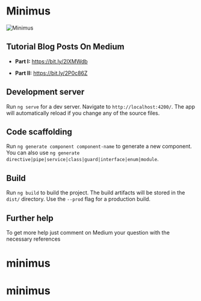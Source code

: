 # Minimus


![Minimus](https://miro.medium.com/max/3600/1*57lZyqXY85XSTYR3IuZKCg.png)


## Tutorial Blog Posts On Medium


- **Part I:** https://bit.ly/2IXMWdb

- **Part II:** https://bit.ly/2P0c86Z


## Development server

Run `ng serve` for a dev server. Navigate to `http://localhost:4200/`. The app will automatically reload if you change any of the source files.

## Code scaffolding

Run `ng generate component component-name` to generate a new component. You can also use `ng generate directive|pipe|service|class|guard|interface|enum|module`.

## Build

Run `ng build` to build the project. The build artifacts will be stored in the `dist/` directory. Use the `--prod` flag for a production build.

## Further help

To get more help just comment on Medium your question with the necessary references  
# minimus
# minimus
